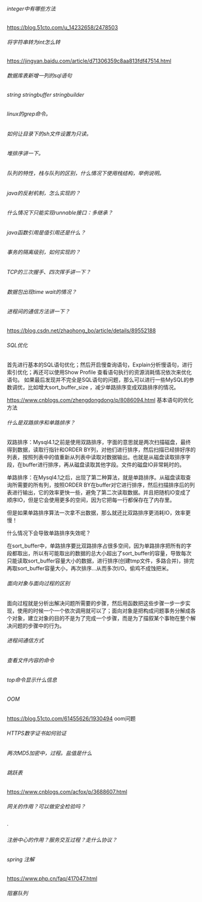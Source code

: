 ###### integer中有哪些方法

https://blog.51cto.com/u_14232658/2478503

###### 将字符串转为int怎么转

https://jingyan.baidu.com/article/d71306359c8aa813fdf47514.html

###### 数据库表新增一列的sql语句



###### string stringbuffer stringbuilder



###### linux的grep命令。



###### 如何让目录下的sh文件设置为只读。



###### 堆排序讲一下。



###### 队列的特性，栈与队列的区别，什么情况下使用栈结构，举例说明。



###### java的反射机制，怎么实现的？



###### 什么情况下只能实现runnable接口：多继承？

###### java函数引用是值引用还是什么？

###### 事务的隔离级别，如何实现的？

###### TCP的三次握手、四次挥手讲一下？

###### 数据包出现time wait的情况？



###### 进程间的通信方法讲一下？

https://blog.csdn.net/zhaohong_bo/article/details/89552188

###### SQL优化

​        首先进行基本的SQL语句优化；然后开启慢查询语句，Explain分析慢语句，进行索引优化；再还可以使用Show Profile 查看语句执行的资源消耗情况依次来优化语句。 如果最后发现并不完全是SQL语句的问题，那么可以进行一些MySQL的参数调优，比如增大sort_buffer_size ，减少单路排序变成双路排序的情况。 

https://www.cnblogs.com/zhengdongdong/p/8086094.html 基本语句的优化方法

###### 什么是双路排序和单路排序？

双路排序：Mysql4.1之前是使用双路排序，字面的意思就是两次扫描磁盘，最终得到数据，读取行指针和ORDER BY列，对他们进行排序，然后扫描已经排好序的列表，按照列表中的值重新从列表中读取对数据输出。也就是从磁盘读取排序字段，在buffer进行排序，再从磁盘读取其他字段。文件的磁盘IO非常耗时的。

单路排序：在Mysql4.1之后，出现了第二种算法，就是单路排序。从磁盘读取查询所需要的所有列，按照ORDER BY在buffer对它进行排序，然后扫描排序后的列表进行输出，它的效率更快一些，避免了第二次读取数据。并且把随机IO变成了顺序IO，但是它会使用更多的空间，因为它把每一行都保存在了内存里。

但是如果单路排序算法一次拿不出数据，那么就还比双路排序更消耗IO，效率更慢！

什么情况下会导致单路排序失效呢？

在sort_buffer中，单路排序要比双路排序占很多空间，因为单路排序把所有的字段都取出，所以有可能取出的数据的总大小超出了sort_buffer的容量，导致每次只能读取sort_buffer容量大小的数据，进行排序(创建tmp文件，多路合并)，排完再取sort_buffer容量大小，再次排序...从而多次I/O。偷鸡不成蚀把米。

###### 面向对象与面向过程的区别

​       面向过程就是分析出解决问题所需要的步骤，然后用函数把这些步骤一步一步实现，使用的时候一个一个依次调用就可以了；面向对象是把构成问题事务分解成各个对象，建立对象的目的不是为了完成一个步骤，而是为了描叙某个事物在整个解决问题的步骤中的行为。

###### 进程间通信方式

###### 查看文件内容的命令

###### top命令显示什么信息

###### OOM

https://blog.51cto.com/61455626/1930494 oom问题

###### HTTPS数字证书如何验证



###### 两次MD5加密中，过程。盐值是什么



###### 跳跃表

https://www.cnblogs.com/acfox/p/3688607.html

###### 网关的作用？可以做安全检验吗？

·

###### 注册中心的作用？服务交互过程？走什么协议？



###### spring 注解

https://www.php.cn/faq/417047.html

###### 阻塞队列

